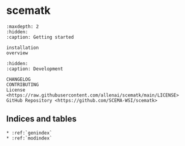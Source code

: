 # **scematk**

```{toctree}
:maxdepth: 2
:hidden:
:caption: Getting started

installation
overview
```

```{toctree}
:hidden:
:caption: Development

CHANGELOG
CONTRIBUTING
License <https://raw.githubusercontent.com/allenai/scematk/main/LICENSE>
GitHub Repository <https://github.com/SCEMA-WSI/scematk>
```

## Indices and tables

```{eval-rst}
* :ref:`genindex`
* :ref:`modindex`
```
